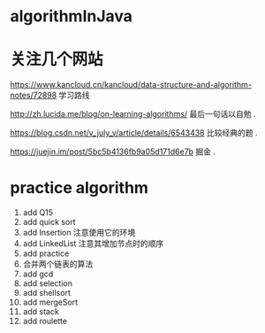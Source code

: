 # algorithmInJava

关注几个网站
==========

  https://www.kancloud.cn/kancloud/data-structure-and-algorithm-notes/72898    学习路线  
  
  http://zh.lucida.me/blog/on-learning-algorithms/  最后一句话以自勉 . 
  
  https://blog.csdn.net/v_july_v/article/details/6543438  比较经典的题 . 
  
  https://juejin.im/post/5bc5b4136fb9a05d171d6e7b  掘金 . 
  
practice algorithm 
==================
1. add Q15
2. add quick sort
3. add Insertion 注意使用它的环境
4. add LinkedList  注意其增加节点时的顺序
5. add practice
6. 合并两个链表的算法
7. add gcd
8. add selection
9. add shellsort
10. add mergeSort
11. add stack
12. add roulette
